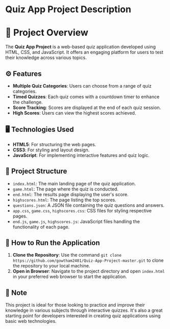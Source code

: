 <h1>Quiz App Project Description</h1>
    <h1>📝 Project Overview</h1>
    <p>The <strong>Quiz App Project</strong> is a web-based quiz application developed using HTML, CSS, and JavaScript. It offers an engaging platform for users to test their knowledge across various topics.</p>
  </div>

  <div class="section">
    <h2>⚙️ Features</h2>
    <ul>
      <li><strong>Multiple Quiz Categories</strong>: Users can choose from a range of quiz categories.</li>
      <li><strong>Timed Quizzes</strong>: Each quiz comes with a countdown timer to enhance the challenge.</li>
      <li><strong>Score Tracking</strong>: Scores are displayed at the end of each quiz session.</li>
      <li><strong>High Scores</strong>: Users can view the highest scores achieved.</li>
    </ul>
  </div>

  <div class="section">
    <h2>🖥️ Technologies Used</h2>
    <ul>
      <li><strong>HTML5</strong>: For structuring the web pages.</li>
      <li><strong>CSS3</strong>: For styling and layout design.</li>
      <li><strong>JavaScript</strong>: For implementing interactive features and quiz logic.</li>
    </ul>
  </div>

  <div class="section">
    <h2>📁 Project Structure</h2>
    <ul>
      <li><code>index.html</code>: The main landing page of the quiz application.</li>
      <li><code>game.html</code>: The page where the quiz is conducted.</li>
      <li><code>end.html</code>: The results page displaying the user's score.</li>
      <li><code>highscores.html</code>: The page listing the top scores.</li>
      <li><code>questions.json</code>: A JSON file containing the quiz questions and answers.</li>
      <li><code>app.css</code>, <code>game.css</code>, <code>highscores.css</code>: CSS files for styling respective pages.</li>
      <li><code>end.js</code>, <code>game.js</code>, <code>highscores.js</code>: JavaScript files handling the functionality of each page.</li>
    </ul>
  </div>

  <div class="section">
    <h2>🚀 How to Run the Application</h2>
    <ol>
      <li><strong>Clone the Repository</strong>: Use the command <code>git clone https://github.com/gowtham2401/Quiz-App-Project-master.git</code> to clone the repository to your local machine.</li>
      <li><strong>Open in Browser</strong>: Navigate to the project directory and open <code>index.html</code> in your preferred web browser to start the application.</li>
    </ol>
  </div>

  <div class="section">
    <h2>📌 Note</h2>
    <p>This project is ideal for those looking to practice and improve their knowledge in various subjects through interactive quizzes. It's also a great starting point for developers interested in creating quiz applications using basic web technologies.</p>
  </div>

</body>
</html>

